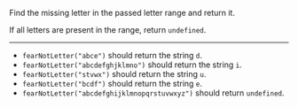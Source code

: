 Find the missing letter in the passed letter range and return it.

If all letters are present in the range, return `undefined`.

---

* `fearNotLetter("abce")` should return the string `d`.
* `fearNotLetter("abcdefghjklmno")` should return the string `i`.
* `fearNotLetter("stvwx")` should return the string `u`.
* `fearNotLetter("bcdf")` should return the string `e`.
* `fearNotLetter("abcdefghijklmnopqrstuvwxyz")` should return `undefined`.